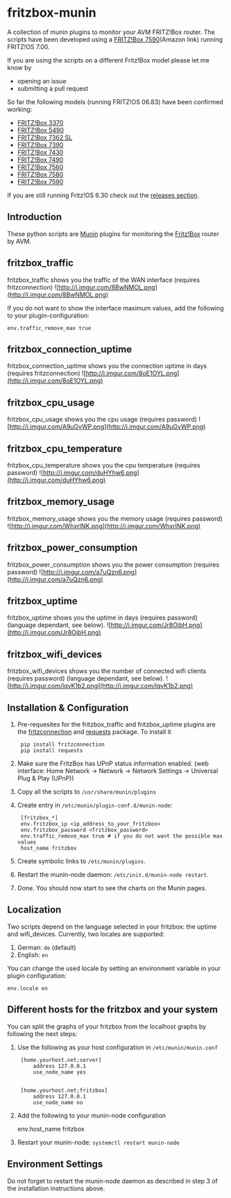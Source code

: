 # fritzbox-munin

A collection of munin plugins to monitor your AVM FRITZ!Box router. The scripts have been developed using a [FRITZ!Box 7590](http://geni.us/OO2c7S)(Amazon link) running FRITZ!OS 7.00.

If you are using the scripts on a different Fritz!Box model please let me know by

- opening an issue
- submitting a pull request

 So far the following models (running FRITZ!OS 06.83) have been confirmed working:

- [FRITZ!Box 3370](http://geni.us/zh3U)
- [FRITZ!Box 5490](http://geni.us/ACtUyFt)
- [FRITZ!Box 7362 SL](http://geni.us/fTyoY)
- [FRITZ!Box 7390](http://geni.us/BlAP)
- [FRITZ!Box 7430](http://geni.us/BlAP)
- [FRITZ!Box 7490](http://geni.us/fTyoY)
- [FRITZ!Box 7560](http://geni.us/6gPZNI)
- [FRITZ!Box 7580](http://geni.us/yUYyQTE)
- [FRITZ!Box 7590](http://geni.us/OO2c7S)

 If you are still running Fritz!OS 6.30 check out the [releases section](https://github.com/Tafkas/fritzbox-munin/releases/tag/6.30.1).

## Introduction

   These python scripts are [Munin](http://munin-monitoring.org) plugins for monitoring the [Fritz!Box](http://avm.de/produkte/fritzbox/) router by AVM.

## fritzbox\_traffic

  fritzbox\_traffic shows you the traffic of the WAN interface (requires fritzconnection)
  ![http://i.imgur.com/8BwNMOL.png](http://i.imgur.com/8BwNMOL.png)

  If you do not want to show the interface maximum values, add the following to your plugin-configuration:

    env.traffic_remove_max true

## fritzbox\_connection\_uptime

  fritzbox\_connection\_uptime shows you the connection uptime in days (requires fritzconnection)
  ![http://i.imgur.com/8oE1OYL.png](http://i.imgur.com/8oE1OYL.png)

## fritzbox\_cpu\_usage

  fritzbox\_cpu\_usage shows you the cpu usage (requires password)
  ![http://i.imgur.com/A9uGvWP.png](http://i.imgur.com/A9uGvWP.png)

## fritzbox\_cpu\_temperature

  fritzbox\_cpu\_temperature shows you the cpu temperature (requires password)
  ![http://i.imgur.com/duHYhw6.png](http://i.imgur.com/duHYhw6.png)

## fritzbox\_memory\_usage

  fritzbox\_memory\_usage shows you the memory usage (requires password)
  ![http://i.imgur.com/WhxrINK.png](http://i.imgur.com/WhxrINK.png)

##  fritzbox\_power\_consumption

  fritzbox\_power\_consumption shows you the power consumption (requires password)
  ![http://i.imgur.com/a7uQzn6.png](http://i.imgur.com/a7uQzn6.png)

## fritzbox\_uptime

  fritzbox\_uptime shows you the uptime in days (requires password) (language dependant, see below).
  ![http://i.imgur.com/Jr8OibH.png](http://i.imgur.com/Jr8OibH.png)

## fritzbox\_wifi\_devices

  fritzbox\_wifi\_devices shows you the number of connected wifi clients (requires password) (language dependant, see below).
  ![http://i.imgur.com/lqvK1b2.png](http://i.imgur.com/lqvK1b2.png)

## Installation & Configuration

1. Pre-requesites for the fritzbox\_traffic and fritzbox\_uptime plugins are the [fritzconnection](https://pypi.python.org/pypi/fritzconnection) and [requests](https://pypi.python.org/pypi/requests) package. To install it

        pip install fritzconnection
        pip install requests

2. Make sure the FritzBox has UPnP status information enabled. (web interface: Home Network -> Network -> Network Settings -> Universal Plug & Play (UPnP))

3. Copy all the scripts to `/usr/share/munin/plugins`

4. Create entry in `/etc/munin/plugin-conf.d/munin-node`:

        [fritzbox_*]
        env.fritzbox_ip <ip_address_to_your_fritzbox>
        env.fritzbox_password <fritzbox_password>
        env.traffic_remove_max true # if you do not want the possible max values
        host_name fritzbox

5. Create symbolic links to `/etc/munin/plugins`.

6. Restart the munin-node daemon: `/etc/init.d/munin-node restart`.

7. Done. You should now start to see the charts on the Munin pages.

## Localization

Two scripts depend on the language selected in your fritzbox: the uptime and wifi\_devices. Currently, two locales are
supported:

1. German: `de` (default)
2. English: `en`

You can change the used locale by setting an environment variable in your plugin configuration:

    env.locale en

## Different hosts for the fritzbox and your system

You can split the graphs of your fritzbox from the localhost graphs by following the next steps:

1. Use the following as your host configuration in `/etc/munin/munin.conf`

        [home.yourhost.net;server]
            address 127.0.0.1
            use_node_name yes


        [home.yourhost.net;fritzbox]
            address 127.0.0.1
            use_node_name no

2. Add the following to your munin-node configuration

    env.host_name fritzbox

3. Restart your munin-node: `systemctl restart munin-node`

## Environment Settings

  Do not forget to restart the munin-node daemon as described in step 3 of the installation instructions above.

